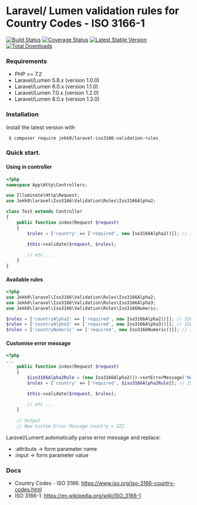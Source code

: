 # Laravel/ Lumen validation rules for Country Codes - ISO 3166-1
[![Build Status](https://travis-ci.com/jekk0/laravel-iso3166-validation-rules.svg?branch=master)](https://travis-ci.com/github/jekk0/laravel-iso3166-validation-rules)
[![Coverage Status](https://codecov.io/gh/jekk0/laravel-iso3166-validation-rules/branch/master/graphs/badge.svg)](https://codecov.io/gh/jekk0/laravel-iso3166-validation-rules)
[![Latest Stable Version](https://poser.pugx.org/jekk0/laravel-iso3166-validation-rules/v/stable)](https://packagist.org/packages/jekk0/laravel-iso3166-validation-rules)
[![Total Downloads](https://poser.pugx.org/jekk0/laravel-iso3166-validation-rules/downloads)](https://packagist.org/packages/jekk0/laravel-iso3166-validation-rules)

### Requirements

 * PHP >= 7.2
 * Laravel/Lumen 5.8.x (version 1.0.0)
 * Laravel/Lumen 6.0.x (version 1.1.0)
 * Laravel/Lumen 7.0.x (version 1.2.0)
 * Laravel/Lumen 8.0.x (version 1.3.0)

### Installation

 Install the latest version with
```
 $ composer require jekk0/laravel-iso3166-validation-rules
```

### Quick start.
#### Using in controller
```php
<?php
namespace App\Http\Controllers;

use Illuminate\Http\Request;
use Jekk0\laravel\Iso3166\Validation\Rules\Iso3166Alpha2;

class Test extends Controller
{
    public function index(Request $request)
    {
        $rules = ['country' => ['required', new Iso3166Alpha2()]]; // ISO3166-1 Alpha2 validation rule

        $this->validate($request, $rules);
        
        // etc ...
    }
}

```

#### Available rules
```php
<?php
use Jekk0\laravel\Iso3166\Validation\Rules\Iso3166Alpha2;
use Jekk0\laravel\Iso3166\Validation\Rules\Iso3166Alpha3;
use Jekk0\laravel\Iso3166\Validation\Rules\Iso3166Numeric;

$rules = ['countryAlpha2' => ['required', new Iso3166Alpha2()]]; // ISO3166-1 Alpha2 validation rule
$rules = ['countryAlpha3' => ['required', new Iso3166Alpha3()]]; // ISO3166-1 Alpha3 validation rule
$rules = ['countryNumeric' => ['required', new Iso3166Numeric()]]; // ISO3166-1 Numeric validation rule
```
#### Customise error message
```php
<?php
...
    public function index(Request $request)
    {
        $iso3166Alpha2Rule = (new Iso3166Alpha2())->setErrorMessage('New Custom Error Message :attribute = :input');
        $rules = ['country' => ['required', $iso3166Alpha2Rule]]; // ISO3166-1 Alpha2 validation rule

        $this->validate($request, $rules);

        // etc ...
    }
    
    // Output
    // New Custom Error Message country = ZZZ
```
Laravel/Lument automatically parse error message and replace: 
 * :attribute -> form parameter name 
 * :input     -> form parameter value 

### Docs
 * Country Codes - ISO 3166: https://www.iso.org/iso-3166-country-codes.html
 * ISO 3166-1: https://en.wikipedia.org/wiki/ISO_3166-1
